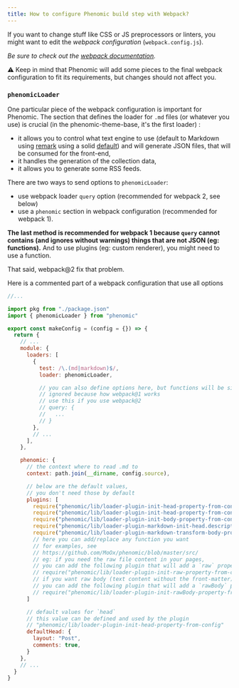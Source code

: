 ```yaml
---
title: How to configure Phenomic build step with Webpack?
---
```


If you want to change stuff like CSS or JS preprocessors or linters, you might
want to edit the _webpack configuration_ (``webpack.config.js``).

_Be sure to check out the
[webpack documentation](http://webpack.github.io/docs/)._

⚠️ Keep in mind that Phenomic will add some pieces to the final webpack
configuration to fit its requirements, but changes should not affect you.

### ``phenomicLoader``

One particular piece of the webpack configuration is important for Phenomic.
The section that defines the loader for ``.md`` files (or whatever you use)
is crucial (in the phenomic-theme-base, it's the first loader) :

- it allows you to control what text engine to use
  (default to Markdown using [remark](http://remark.js.org/)
  using a solid [default](https://github.com/MoOx/phenomic/blob/master/src/loader-plugin-markdown-transform-body-property-to-html/index.js))
  and will generate JSON files, that will be consumed for the front-end,
- it handles the generation of the collection data,
- it allows you to generate some RSS feeds.

There are two ways to send options to ``phenomicLoader``:

- use webpack loader ``query`` option (recommended for webpack 2, see below)
- use a ``phenomic`` section in webpack configuration (recommended for webpack 1).

**The last method is recommended for webpack 1 because ``query`` cannot contains
(and ignores without warnings) things that are not JSON (eg: functions).**
And to use plugins (eg: custom renderer), you might need to use a function.

That said, webpack@2 fix that problem.

Here is a commented part of a webpack configuration that use all options

```js
//...

import pkg from "./package.json"
import { phenomicLoader } from "phenomic"

export const makeConfig = (config = {}) => {
  return {
    // ...
    module: {
      loaders: [
        {
          test: /\.(md|markdown)$/,
          loader: phenomicLoader,

          // you can also define options here, but functions will be silently
          // ignored because how webpack@1 works
          // use this if you use webpack@2
          // query: {
          //   ...
          // }
        },
        // ...
      ],
    },

    phenomic: {
      // the context where to read .md to
      context: path.join(__dirname, config.source),

      // below are the default values,
      // you don't need those by default
      plugins: [
        require("phenomic/lib/loader-plugin-init-head-property-from-config").default,
        require("phenomic/lib/loader-plugin-init-head-property-from-content").default,
        require("phenomic/lib/loader-plugin-init-body-property-from-content").default,
        require("phenomic/lib/loader-plugin-markdown-init-head.description-property-from-content").default,
        require("phenomic/lib/loader-plugin-markdown-transform-body-property-to-html").default,
        // here you can add/replace any function you want
        // for examples, see
        // https://github.com/MoOx/phenomic/blob/master/src/
        // eg: if you need the raw file content in your pages,
        // you can add the following plugin that will add a `raw` property
        // require("phenomic/lib/loader-plugin-init-raw-property-from-content").default,
        // if you want raw body (text content without the front-matter)
        // you can add the following plugin that will add a `rawBody` property
        // require("phenomic/lib/loader-plugin-init-rawBody-property-from-content").default,
      ]

      // default values for `head`
      // this value can be defined and used by the plugin
      // "phenomic/lib/loader-plugin-init-head-property-from-config"
      defaultHead: {
        layout: "Post",
        comments: true,
      }
    },
    // ...
  }
}
```
